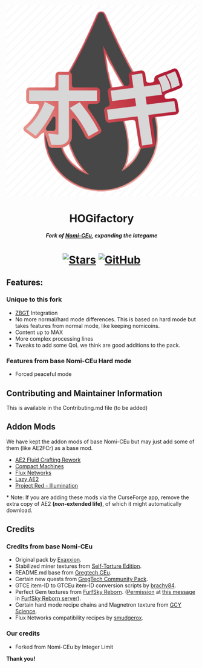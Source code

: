 <p align="center"><img src="https://github.com/Horde-Of-Greg/HOGifactory/blob/main/assets/images/HOGifactory-logo.png?raw=true" alt="Logo"></p>
<h1 align="center">HOGifactory</h1>
<p align="center"><b><i>Fork of <a href="https://github.com/Nomi-CEu/Nomi-CEu">Nomi-CEu</a>, expanding the lategame</i> </b> </p>
<h1 align="center">
    <a href="https://github.com/Horde-Of-Greg/HOGifactory/"><img src="https://img.shields.io/github/stars/Horde-Of-Greg/HOGifactory?style=for-the-badge&logo=github&logoColor=white" alt="Stars"></a>
    <a href="https://github.com/Horde-Of-Greg/HOGifactory/releases"><img src="https://img.shields.io/github/downloads/Horde-Of-Greg/HOGifactory/total?sort=semver&logo=github&label=&style=for-the-badge&color=2d2d2d&labelColor=545454&logoColor=FFFFFF" alt="GitHub"></a>
</h1>

## Features:
### Unique to this fork
- [ZBGT](https://github.com/Zorbatron/ZBGT) Integration
- No more normal/hard mode differences. This is based on hard mode but takes features from normal mode, like keeping nomicoins.
- Content up to MAX
- More complex processing lines
- Tweaks to add some QoL we think are good additions to the pack.

### Features from base Nomi-CEu Hard mode
- Forced peaceful mode

## Contributing and Maintainer Information
This is available in the Contributing.md file (to be added)

## Addon Mods
We have kept the addon mods of base Nomi-CEu but may just add some of them (like AE2FCr) as a base mod.

- [AE2 Fluid Crafting Rework](https://www.curseforge.com/minecraft/mc-mods/ae2-fluid-crafting-rework)
- [Compact Machines](https://www.curseforge.com/minecraft/mc-mods/compact-machines)
- [Flux Networks](https://www.curseforge.com/minecraft/mc-mods/flux-networks)
- [Lazy AE2](https://www.curseforge.com/minecraft/mc-mods/lazy-ae2)
- [Project Red - Illumination](https://www.curseforge.com/minecraft/mc-mods/project-red-illumination)

\* Note: If you are adding these mods via the CurseForge app, remove the extra copy of AE2 **(*non*-extended life)**, of which it might automatically download.

## Credits
### Credits from base Nomi-CEu
- Original pack by [Exaxxion](https://github.com/Exaxxion).  
- Stabilized miner textures from [Self-Torture Edition](https://github.com/NotMyWing/Omnifactory-Self-Torture-Edition).  
- README.md base from [Gregtech CEu](https://github.com/GregTechCEu/GregTech).  
- Certain new quests from [GregTech Community Pack](https://github.com/GregTechCEu/GregTech-Community-Pack).  
- GTCE item-ID to GTCEu item-ID conversion scripts by [brachy84](https://github.com/brachy84).  
- Perfect Gem textures from [FurfSky Reborn](http://furfsky.net/). ([Permission](https://ibb.co/bBpksq0) at [this message](https://discord.com/channels/771187253937438762/774353150278369351/938438074503942184) in [FurfSky Reborn server](https://discord.gg/fsr)).  
- Certain hard mode recipe chains and Magnetron texture from [GCY Science](https://github.com/GregTechCEu/gregicality-science).  
- Flux Networks compatibility recipes by [smudgerox](https://github.com/smudgerox).  

### Our credits
- Forked from Nomi-CEu by Integer Limit

**Thank you!**
